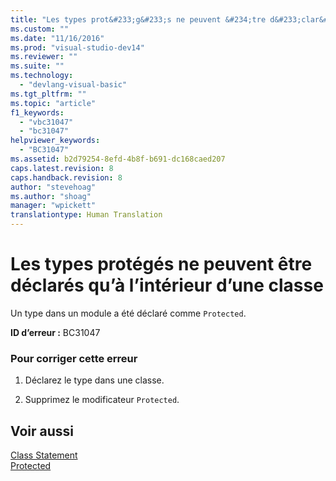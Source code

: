 ```yaml
---
title: "Les types prot&#233;g&#233;s ne peuvent &#234;tre d&#233;clar&#233;s qu’&#224; l’int&#233;rieur d’une classe | Microsoft Docs"
ms.custom: ""
ms.date: "11/16/2016"
ms.prod: "visual-studio-dev14"
ms.reviewer: ""
ms.suite: ""
ms.technology: 
  - "devlang-visual-basic"
ms.tgt_pltfrm: ""
ms.topic: "article"
f1_keywords: 
  - "vbc31047"
  - "bc31047"
helpviewer_keywords: 
  - "BC31047"
ms.assetid: b2d79254-8efd-4b8f-b691-dc168caed207
caps.latest.revision: 8
caps.handback.revision: 8
author: "stevehoag"
ms.author: "shoag"
manager: "wpickett"
translationtype: Human Translation
---
```

# Les types prot&#233;g&#233;s ne peuvent &#234;tre d&#233;clar&#233;s qu’&#224; l’int&#233;rieur d’une classe
Un type dans un module a été déclaré comme `Protected`.  
  
 **ID d’erreur :** BC31047  
  
### Pour corriger cette erreur  
  
1.  Déclarez le type dans une classe.  
  
2.  Supprimez le modificateur `Protected`.  
  
## Voir aussi  
 [Class Statement](../../visual-basic/language-reference/statements/class-statement.md)   
 [Protected](../../visual-basic/language-reference/modifiers/protected.md)